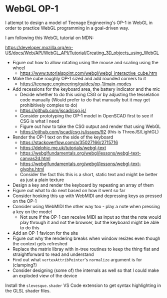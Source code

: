 # WebGL OP-1

I attempt to design a model of Teenage Engineering's OP-1 in WebGL in order to
practice WebGL programming in a goal-driven way.

I am following this WebGL tutorial on MDN:

https://developer.mozilla.org/en-US/docs/Web/API/WebGL_API/Tutorial/Creating_3D_objects_using_WebGL

- Figure out how to allow rotating using the mouse and scaling using the wheel
  - https://www.tutorialspoint.com/webgl/webgl_interactive_cube.htm
- Make the cube roughly OP-1 sized and add rounded corners to it
  - https://teenage.engineering/guides/op-1/main-modes
- Add recessions for the keyboard area, the battery indicator and the mic
  - Decide whether to do this using CSG or by adjusting the tesselation code manually
    (Would prefer to do that manually but it may get prohibitively complex to do)
  - https://github.com/jscad/csg.js/
  - Consider prototyping the OP-1 model in OpenSCAD first to see if CSG is what I need
  - Figure out how to take the CSG output and render that using WebGL
  - https://github.com/jscad/csg.js/issues/92 (this is ThreeJS/LightGL)
- Render the OP-1 text on the side of the keyboard
  - https://stackoverflow.com/a/35027166/2715716
  - https://delphic.me.uk/tutorials/webgl-text
  - https://webglfundamentals.org/webgl/lessons/webgl-text-canvas2d.html
  - https://webglfundamentals.org/webgl/lessons/webgl-text-glyphs.html
  - Consider the fact this this is a short, static text and might be better as
    just a plain texture
- Design a key and render the keyboard by repeating an array of them
- Figure out what to do next based on how it went so far
- Consider hooking this up with WebMIDI and depressing keys as pressed on the OP-1
- Consider using WebMIDI the other way too - play a note when pressing a key on
  the model
  - Not sure if the OP-1 can receive MIDI as input so that the note would play
    through it and not the browser, but the keyboard might be able to do this
- Add an OP-1 favicon for the site
- Figure out why the rendering breaks when window resizes even though the context
  gets refreshed
- Replace the matrix libray with in-tree routines to keep the thing flat and
  straightforward to read and understand
- Find out what `vertexAttribPointer`'s `normalize` argument is for (clamping?)
- Consider designing (some of) the internals as well so that I could make an
  exploded view of the device

Install the `slevesque.shader` VS Code extension to get syntax highlighting in
the GLSL shader files.
